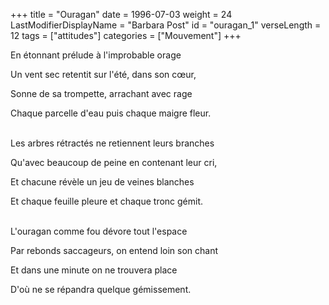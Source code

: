 +++
title = "Ouragan"
date = 1996-07-03
weight = 24
LastModifierDisplayName = "Barbara Post"
id = "ouragan_1"
verseLength = 12
tags = ["attitudes"]
categories = ["Mouvement"]
+++

En étonnant prélude à l'improbable orage

Un vent sec retentit sur l'été, dans son cœur,

Sonne de sa trompette, arrachant avec rage

Chaque parcelle d'eau puis chaque maigre fleur.

 \
Les arbres rétractés ne retiennent leurs branches

Qu'avec beaucoup de peine en contenant leur cri,

Et chacune révèle un jeu de veines blanches

Et chaque feuille pleure et chaque tronc gémit.

 \
L'ouragan comme fou dévore tout l'espace

Par rebonds saccageurs, on entend loin son chant

Et dans une minute on ne trouvera place

D'où ne se répandra quelque gémissement.
